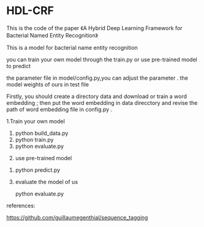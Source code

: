 # HDL-CRF
This is the code of the paper 《A Hybrid Deep Learning Framework for Bacterial Named Entity Recognition》

This is  a model for bacterial name entity recognition

you can train your own model through the train.py or use pre-trained model to predict 

the parameter file in model/config.py,you can adjust the parameter .
the model weights of ours in test file

Firstly, you should create a directory data and download or train a word embedding ; then put the word embedding in data direcctory and  revise the path of word embedding file in config.py .

1.Train your own model
  1) python build_data.py
  2) python train.py
  3) python evaluate.py
 
2. use pre-trained model
 1) python predict.py
 

3. evaluate the model of us

    python evaluate.py
    
    
  
references:

https://github.com/guillaumegenthial/sequence_tagging

